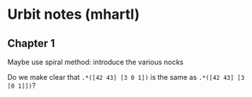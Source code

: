 # Urbit notes (mhartl)

## Chapter 1

Maybe use spiral method: introduce the various nocks

Do we make clear that `.*([42 43] [3 0 1])` is the same as `.*([42 43] [3 [0 1]])`?


